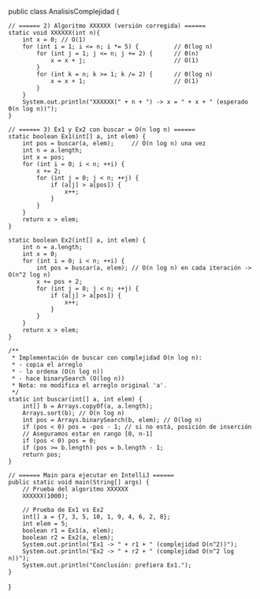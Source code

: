 public class AnalisisComplejidad {

    // ====== 2) Algoritmo XXXXXX (versión corregida) ======
    static void XXXXXX(int n){
        int x = 0; // O(1)
        for (int i = 1; i <= n; i *= 5) {          // Θ(log n)
            for (int j = 1; j <= n; j += 2) {      // Θ(n)
                x = x + j;                         // O(1)
            }
            for (int k = n; k >= 1; k /= 2) {      // Θ(log n)
                x = x + 1;                         // O(1)
            }
        }
        System.out.println("XXXXXX(" + n + ") -> x = " + x + " (esperado Θ(n log n))");
    }

    // ====== 3) Ex1 y Ex2 con buscar = O(n log n) ======
    static boolean Ex1(int[] a, int elem) {
        int pos = buscar(a, elem);     // O(n log n) una vez
        int n = a.length;
        int x = pos;
        for (int i = 0; i < n; ++i) {
            x += 2;
            for (int j = 0; j < n; ++j) {
                if (a[j] > a[pos]) {
                    x++;
                }
            }
        }
        return x > elem;
    }

    static boolean Ex2(int[] a, int elem) {
        int n = a.length;
        int x = 0;
        for (int i = 0; i < n; ++i) {
            int pos = buscar(a, elem); // O(n log n) en cada iteración -> O(n^2 log n)
            x += pos + 2;
            for (int j = 0; j < n; ++j) {
                if (a[j] > a[pos]) {
                    x++;
                }
            }
        }
        return x > elem;
    }

    /**
     * Implementación de buscar con complejidad O(n log n):
     * - copia el arreglo
     * - lo ordena (O(n log n))
     * - hace binarySearch (O(log n))
     * Nota: no modifica el arreglo original 'a'.
     */
    static int buscar(int[] a, int elem) {
        int[] b = Arrays.copyOf(a, a.length);
        Arrays.sort(b); // O(n log n)
        int pos = Arrays.binarySearch(b, elem); // O(log n)
        if (pos < 0) pos = -pos - 1; // si no está, posición de inserción
        // Aseguramos estar en rango [0, n-1]
        if (pos < 0) pos = 0;
        if (pos >= b.length) pos = b.length - 1;
        return pos;
    }

    // ====== Main para ejecutar en IntelliJ ======
    public static void main(String[] args) {
        // Prueba del algoritmo XXXXXX
        XXXXXX(1000);

        // Prueba de Ex1 vs Ex2
        int[] a = {7, 3, 5, 10, 1, 9, 4, 6, 2, 8};
        int elem = 5;
        boolean r1 = Ex1(a, elem);
        boolean r2 = Ex2(a, elem);
        System.out.println("Ex1 -> " + r1 + " (complejidad O(n^2))");
        System.out.println("Ex2 -> " + r2 + " (complejidad O(n^2 log n))");
        System.out.println("Conclusión: prefiera Ex1.");
    }
}
